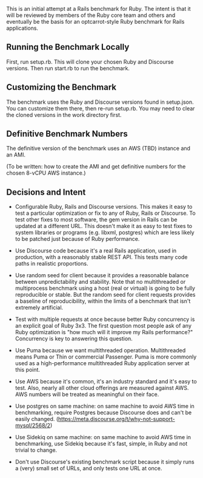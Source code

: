This is an initial attempt at a Rails benchmark for Ruby. The intent
is that it will be reviewed by members of the Ruby core team and
others and eventually be the basis for an optcarrot-style Ruby
benchmark for Rails applications.

## Running the Benchmark Locally

First, run setup.rb. This will clone your chosen Ruby and Discourse
versions. Then run start.rb to run the benchmark.

## Customizing the Benchmark

The benchmark uses the Ruby and Discourse versions found in
setup.json. You can customize them there, then re-run setup.rb.
You may need to clear the cloned versions in the work directory
first.

## Definitive Benchmark Numbers

The definitive version of the benchmark uses an AWS (TBD) instance and
an AMI.

(To be written: how to create the AMI and get definitive numbers for
the chosen 8-vCPU AWS instance.)

## Decisions and Intent

* Configurable Ruby, Rails and Discourse versions. This makes it easy
  to test a particular optimization or fix to any of Ruby, Rails or
  Discourse. To test other fixes to most software, the gem version in
  Rails can be updated at a different URL. This doesn't make it as
  easy to test fixes to system libraries or programs (e.g. libxml,
  postgres) which are less likely to be patched just because of Ruby
  performance.

* Use Discourse code because it's a real Rails application, used in
  production, with a reasonably stable REST API. This tests many code
  paths in realistic proportions.

* Use random seed for client because it provides a reasonable balance
  between unpredictability and stability. Note that no multithreaded
  or multiprocess benchmark using a host (real or virtual) is going to
  be fully reproducible or stable. But the random seed for client
  requests provides a baseline of reproducibility, within the limits
  of a benchmark that isn't extremely artificial.

* Test with multiple requests at once because better Ruby concurrency
  is an explicit goal of Ruby 3x3. The first question most people ask
  of any Ruby optimization is "how much will it improve my Rails
  performance?" Concurrency is key to answering this question.

* Use Puma because we want multithreaded operation. Multithreaded
  means Puma or Thin or commercial Passenger. Puma is more commonly
  used as a high-performance multithreaded Ruby application server at
  this point.

* Use AWS because it's common, it's an industry standard and it's easy
  to test. Also, nearly all other cloud offerings are measured against
  AWS. AWS numbers will be treated as meaningful on their face.

* Use postgres on same machine: on same machine to avoid AWS time in
  benchmarking, require Postgres because Discourse does and can't be
  easily changed. (https://meta.discourse.org/t/why-not-support-mysql/2568/2)

* Use Sidekiq on same machine: on same machine to avoid AWS time in
  benchmarking, use Sidekiq because it's fast, simple, in Ruby and not
  trivial to change.

* Don't use Discourse's existing benchmark script because it simply
  runs a (very) small set of URLs, and only tests one URL at once.

